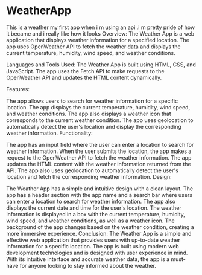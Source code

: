 # WeatherApp
This is a weather my first app when i m using an api .i m pretty pride of how it became and i really like how it looks 
Overview:
The Weather App is a web application that displays weather information for a specified location. The app uses OpenWeather API to fetch the weather data and displays the current temperature, humidity, wind speed, and weather conditions.

Languages and Tools Used:
The Weather App is built using HTML, CSS, and JavaScript. The app uses the Fetch API to make requests to the OpenWeather API and updates the HTML content dynamically.

Features:

The app allows users to search for weather information for a specific location.
The app displays the current temperature, humidity, wind speed, and weather conditions.
The app also displays a weather icon that corresponds to the current weather condition.
The app uses geolocation to automatically detect the user's location and display the corresponding weather information.
Functionality:

The app has an input field where the user can enter a location to search for weather information.
When the user submits the location, the app makes a request to the OpenWeather API to fetch the weather information.
The app updates the HTML content with the weather information returned from the API.
The app also uses geolocation to automatically detect the user's location and fetch the corresponding weather information.
Design:

The Weather App has a simple and intuitive design with a clean layout.
The app has a header section with the app name and a search bar where users can enter a location to search for weather information.
The app also displays the current date and time for the user's location.
The weather information is displayed in a box with the current temperature, humidity, wind speed, and weather conditions, as well as a weather icon.
The background of the app changes based on the weather condition, creating a more immersive experience.
Conclusion:
The Weather App is a simple and effective web application that provides users with up-to-date weather information for a specific location. The app is built using modern web development technologies and is designed with user experience in mind. With its intuitive interface and accurate weather data, the app is a must-have for anyone looking to stay informed about the weather.
